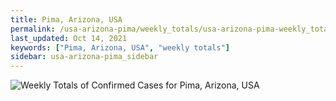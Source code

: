 ```yaml
---
title: Pima, Arizona, USA
permalink: /usa-arizona-pima/weekly_totals/usa-arizona-pima-weekly_totals.html
last_updated: Oct 14, 2021
keywords: ["Pima, Arizona, USA", "weekly totals"]
sidebar: usa-arizona-pima_sidebar
---
```


![Weekly Totals of Confirmed Cases for Pima, Arizona, USA](/covid_tracker/images/graphs/usa-arizona-pima-weekly_totals_graph.png)

